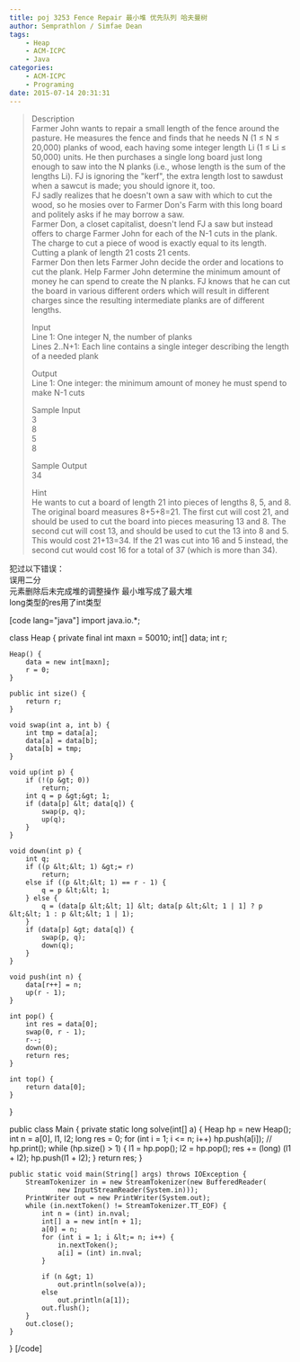 ```yaml
---
title: poj 3253 Fence Repair 最小堆 优先队列 哈夫曼树
author: Semprathlon / Simfae Dean
tags:
	- Heap
	- ACM-ICPC
	- Java
categories:
	- ACM-ICPC
	- Programing
date: 2015-07-14 20:31:31
---
```

> Description   
> Farmer John wants to repair a small length of the fence around the pasture. He measures the fence and finds that he needs N (1 ≤ N ≤ 20,000) planks of wood, each having some integer length Li (1 ≤ Li ≤ 50,000) units. He then purchases a single long board just long enough to saw into the N planks (i.e., whose length is the sum of the lengths Li). FJ is ignoring the "kerf", the extra length lost to sawdust when a sawcut is made; you should ignore it, too.   
> FJ sadly realizes that he doesn't own a saw with which to cut the wood, so he mosies over to Farmer Don's Farm with this long board and politely asks if he may borrow a saw.   
> Farmer Don, a closet capitalist, doesn't lend FJ a saw but instead offers to charge Farmer John for each of the N-1 cuts in the plank. The charge to cut a piece of wood is exactly equal to its length. Cutting a plank of length 21 costs 21 cents.   
> Farmer Don then lets Farmer John decide the order and locations to cut the plank. Help Farmer John determine the minimum amount of money he can spend to create the N planks. FJ knows that he can cut the board in various different orders which will result in different charges since the resulting intermediate planks are of different lengths.   
> 
> Input   
> Line 1: One integer N, the number of planks    
> Lines 2..N+1: Each line contains a single integer describing the length of a needed plank   
> 
> Output   
> Line 1: One integer: the minimum amount of money he must spend to make N-1 cuts   
> 
> Sample Input   
> 3   
> 8   
> 5   
> 8   
> 
> Sample Output   
> 34   
> 
> Hint   
> He wants to cut a board of length 21 into pieces of lengths 8, 5, and 8.    
> The original board measures 8+5+8=21. The first cut will cost 21, and should be used to cut the board into pieces measuring 13 and 8. The second cut will cost 13, and should be used to cut the 13 into 8 and 5. This would cost 21+13=34. If the 21 was cut into 16 and 5 instead, the second cut would cost 16 for a total of 37 (which is more than 34).   

犯过以下错误：   
误用二分   
元素删除后未完成堆的调整操作
最小堆写成了最大堆   
long类型的res用了int类型   


[code lang="java"]
import java.io.*;

class Heap {
	private final int maxn = 50010;
	int[] data;
	int r;

	Heap() {
		data = new int[maxn];
		r = 0;
	}

	public int size() {
		return r;
	}

	void swap(int a, int b) {
		int tmp = data[a];
		data[a] = data[b];
		data[b] = tmp;
	}

	void up(int p) {
		if (!(p &gt; 0))
			return;
		int q = p &gt;&gt; 1;
		if (data[p] &lt; data[q]) {
			swap(p, q);
			up(q);
		}
	}

	void down(int p) {
		int q;
		if ((p &lt;&lt; 1) &gt;= r)
			return;
		else if ((p &lt;&lt; 1) == r - 1) {
			q = p &lt;&lt; 1;
		} else {
			q = (data[p &lt;&lt; 1] &lt; data[p &lt;&lt; 1 | 1] ? p &lt;&lt; 1 : p &lt;&lt; 1 | 1);
		}
		if (data[p] &gt; data[q]) {
			swap(p, q);
			down(q);
		}
	}

	void push(int n) {
		data[r++] = n;
		up(r - 1);
	}

	int pop() {
		int res = data[0];
		swap(0, r - 1);
		r--;
		down(0);
		return res;
	}

	int top() {
		return data[0];
	}

}

public class Main {
	private static long solve(int[] a) {
		Heap hp = new Heap();
		int n = a[0], l1, l2;
		long res = 0;
		for (int i = 1; i &lt;= n; i++)
			hp.push(a[i]);
		// hp.print();
		while (hp.size() &gt; 1) {
			l1 = hp.pop();
			l2 = hp.pop();
			res += (long) (l1 + l2);
			hp.push(l1 + l2);
		}
		return res;
	}

	public static void main(String[] args) throws IOException {
		StreamTokenizer in = new StreamTokenizer(new BufferedReader(
				new InputStreamReader(System.in)));
		PrintWriter out = new PrintWriter(System.out);
		while (in.nextToken() != StreamTokenizer.TT_EOF) {
			int n = (int) in.nval;
			int[] a = new int[n + 1];
			a[0] = n;
			for (int i = 1; i &lt;= n; i++) {
				in.nextToken();
				a[i] = (int) in.nval;
			}

			if (n &gt; 1)
				out.println(solve(a));
			else
				out.println(a[1]);
			out.flush();
		}
		out.close();
	}
}
[/code]
